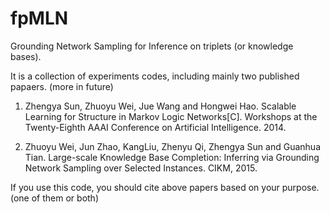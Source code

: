 # fpMLN
Grounding Network Sampling for Inference on triplets (or knowledge bases).

It is a collection of experiments codes, including mainly two published papaers. (more in future)

1. Zhengya Sun, Zhuoyu Wei, Jue Wang and Hongwei Hao. Scalable Learning for Structure in Markov Logic Networks[C]. Workshops at the Twenty-Eighth AAAI Conference on Artificial Intelligence. 2014.

2. Zhuoyu Wei, Jun Zhao, KangLiu, Zhenyu Qi, Zhengya Sun and Guanhua Tian. Large-scale Knowledge Base Completion: Inferring via Grounding Network Sampling over Selected Instances. CIKM, 2015.

If you use this code, you should cite above papers based on your purpose. (one of them or both)
